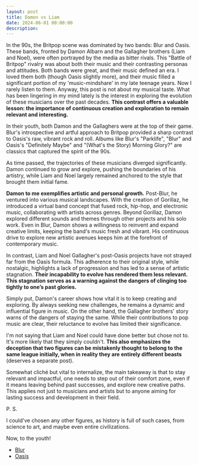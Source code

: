 ```yaml
---
layout: post
title: Damon vs Liam
date: 2024-06-01 00:00:00
description: 
---
```



In the 90s, the Britpop scene was dominated by two bands: Blur and Oasis. These bands, fronted by Damon Albarn and the Gallagher brothers (Liam and Noel), were often portrayed by the media as bitter rivals. This "Battle of Britpop" rivalry was about both their music and their contrasting personas and attitudes. Both bands were great, and their music defined an era. I loved them both (though Oasis slightly more), and their music filled a significant portion of my 'music-mindshare' in my late teenage years. Now I rarely listen to them. Anyway, this post is not about my musical taste. What has been lingering in my mind lately is the interest in exploring the evolution of these musicians over the past decades. **This contrast offers a valuable lesson: the importance of continuous creation and exploration to remain relevant and interesting.**

In their youth, both Damon and the Gallaghers were at the top of their game. Blur's introspective and artful approach to Britpop provided a sharp contrast to Oasis's raw, vibrant rock and roll. Albums like Blur's "Parklife", "Blur" and Oasis's "Definitely Maybe" and "(What's the Story) Morning Glory?" are classics that captured the spirit of the 90s.

As time passed, the trajectories of these musicians diverged significantly. Damon continued to grow and explore, pushing the boundaries of his artistry, while Liam and Noel largely remained anchored to the style that brought them initial fame. 

**Damon to me exemplifies artistic and personal growth.** Post-Blur, he ventured into various musical landscapes. With the creation of Gorillaz, he introduced a virtual band concept that fused rock, hip-hop, and electronic music, collaborating with artists across genres. Beyond Gorillaz, Damon explored different sounds and themes through other projects and his solo work. Even in Blur, Damon shows a willingness to reinvent and expand creative limits, keeping the band's music fresh and vibrant. His continuous drive to explore new artistic avenues keeps him at the forefront of contemporary music.

In contrast, Liam and Noel Gallagher's post-Oasis projects have not strayed far from the Oasis formula. This adherence to their original style, while nostalgic, highlights a lack of progression and has led to a sense of artistic stagnation. **Their incapability to evolve has rendered them less relevant. This stagnation serves as a warning against the dangers of clinging too tightly to one’s past glories.**

Simply put, Damon's career shows how vital it is to keep creating and exploring. By always seeking new challenges, he remains a dynamic and influential figure in music. On the other hand, the Gallagher brothers' story warns of the dangers of staying the same. While their contributions to pop music are clear, their reluctance to evolve has limited their significance.

I'm not saying that Liam and Noel could have done better but chose not to. It's more likely that they simply couldn't. **This also emphasizes the deception that two figures can be mistakenly thought to belong to the same league initially, when in reality they are entirely different beasts** (deserves a separate post).

Somewhat cliché but vital to internalize, the main takeaway is that to stay relevant and impactful, one needs to step out of their comfort zone, even if it means leaving behind past successes, and explore new creative paths. This applies not just to musicians and artists but to anyone aiming for lasting success and development in their field.

P. S.

I could've chosen any other figures, as history is full of such cases, from science to art, and maybe even entire civilizations.

Now, to the youth!

* [Blur](https://www.youtube.com/watch?v=o_RaZPmeJCU)
* [Oasis](https://www.youtube.com/watch?v=nRxhU176QyI)
